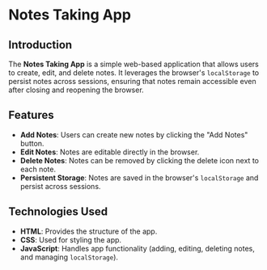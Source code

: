 # Notes Taking App

## Introduction
The **Notes Taking App** is a simple web-based application that allows users to create, edit, and delete notes. It leverages the browser's `localStorage` to persist notes across sessions, ensuring that notes remain accessible even after closing and reopening the browser.

## Features
- **Add Notes**: Users can create new notes by clicking the "Add Notes" button.
- **Edit Notes**: Notes are editable directly in the browser.
- **Delete Notes**: Notes can be removed by clicking the delete icon next to each note.
- **Persistent Storage**: Notes are saved in the browser's `localStorage` and persist across sessions.

## Technologies Used
- **HTML**: Provides the structure of the app.
- **CSS**: Used for styling the app.
- **JavaScript**: Handles app functionality (adding, editing, deleting notes, and managing `localStorage`).
